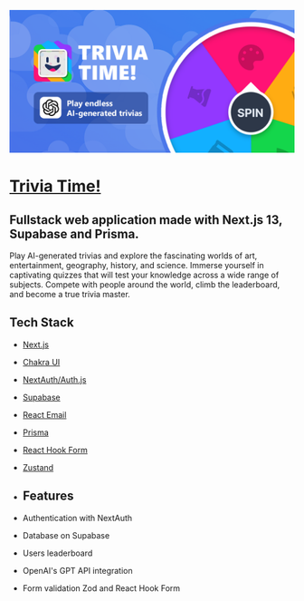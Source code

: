 [![Trivia Time!](./public/img/app-banner.png)](https://triviatime.vercel.app)
# [Trivia Time!](https://triviatime.vercel.app/)
<h2>
Fullstack web application made with Next.js 13, Supabase and Prisma.
</h2>

Play AI-generated trivias and explore the fascinating worlds of art, entertainment, geography, history, and science. Immerse yourself in captivating quizzes that will test your knowledge across a wide range of subjects. Compete with people around the world, climb the leaderboard, and become a true trivia master.


## Tech Stack

- [Next.js](https://nextjs.org)
- [Chakra UI](https://chakra-ui.com/)
- [NextAuth/Auth.js](https://authjs.dev/)
- [Supabase](https://supabase.com/)
- [React Email](https://react.email)
- [Prisma](https://www.prisma.io/)
- [React Hook Form](https://react-hook-form.com/)
- [Zustand](https://zustand-demo.pmnd.rs/)

- ## Features

- Authentication with NextAuth
- Database on Supabase
- Users leaderboard
- OpenAI's GPT API integration
- Form validation Zod and React Hook Form
